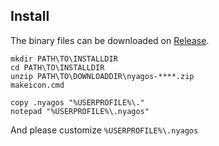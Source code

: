 ## Install

The binary files can be downloaded on [Release](https://github.com/zetamatta/nyagos/releases).

    mkdir PATH\TO\INSTALLDIR
    cd PATH\TO\INSTALLDIR
    unzip PATH\TO\DOWNLOADDIR\nyagos-****.zip
    makeicon.cmd

    copy .nyagos "%USERPROFILE%\."
    notepad "%USERPROFILE%\.nyagos"

And please customize `%USERPROFILE%\.nyagos`
